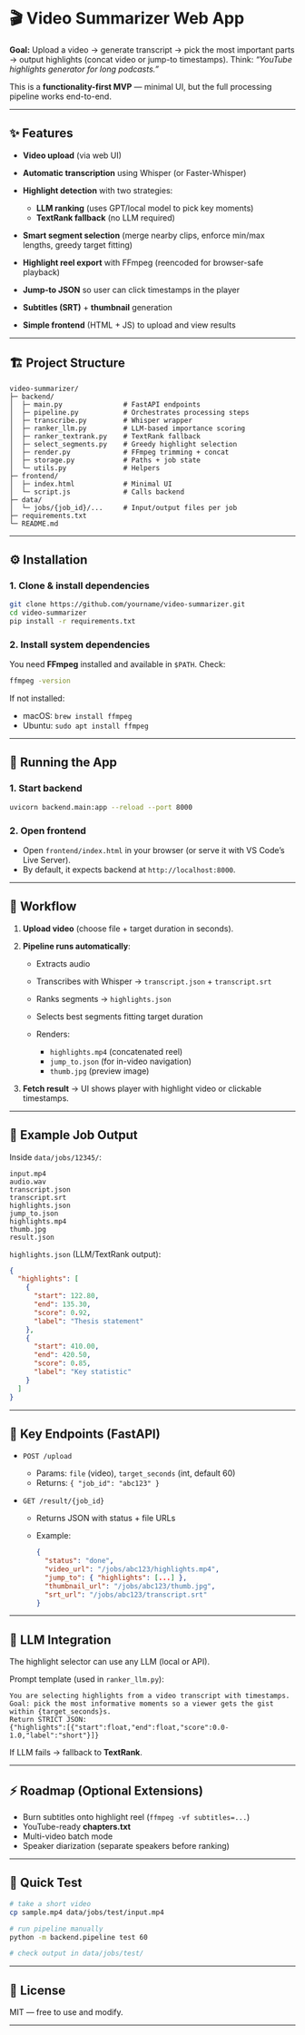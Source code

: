 # 🎬 Video Summarizer Web App

**Goal:** Upload a video → generate transcript → pick the most important parts → output highlights (concat video or jump-to timestamps).
Think: *“YouTube highlights generator for long podcasts.”*

This is a **functionality-first MVP** — minimal UI, but the full processing pipeline works end-to-end.

---

## ✨ Features

* **Video upload** (via web UI)
* **Automatic transcription** using Whisper (or Faster-Whisper)
* **Highlight detection** with two strategies:

  * **LLM ranking** (uses GPT/local model to pick key moments)
  * **TextRank fallback** (no LLM required)
* **Smart segment selection** (merge nearby clips, enforce min/max lengths, greedy target fitting)
* **Highlight reel export** with FFmpeg (reencoded for browser-safe playback)
* **Jump-to JSON** so user can click timestamps in the player
* **Subtitles (SRT)** + **thumbnail** generation
* **Simple frontend** (HTML + JS) to upload and view results

---

## 🏗️ Project Structure

```
video-summarizer/
├─ backend/
│  ├─ main.py               # FastAPI endpoints
│  ├─ pipeline.py           # Orchestrates processing steps
│  ├─ transcribe.py         # Whisper wrapper
│  ├─ ranker_llm.py         # LLM-based importance scoring
│  ├─ ranker_textrank.py    # TextRank fallback
│  ├─ select_segments.py    # Greedy highlight selection
│  ├─ render.py             # FFmpeg trimming + concat
│  ├─ storage.py            # Paths + job state
│  └─ utils.py              # Helpers
├─ frontend/
│  ├─ index.html            # Minimal UI
│  └─ script.js             # Calls backend
├─ data/
│  └─ jobs/{job_id}/...     # Input/output files per job
├─ requirements.txt
└─ README.md
```

---

## ⚙️ Installation

### 1. Clone & install dependencies

```bash
git clone https://github.com/yourname/video-summarizer.git
cd video-summarizer
pip install -r requirements.txt
```

### 2. Install system dependencies

You need **FFmpeg** installed and available in `$PATH`.
Check:

```bash
ffmpeg -version
```

If not installed:

* macOS: `brew install ffmpeg`
* Ubuntu: `sudo apt install ffmpeg`

---

## 🚀 Running the App

### 1. Start backend

```bash
uvicorn backend.main:app --reload --port 8000
```

### 2. Open frontend

* Open `frontend/index.html` in your browser (or serve it with VS Code’s Live Server).
* By default, it expects backend at `http://localhost:8000`.

---

## 🔄 Workflow

1. **Upload video** (choose file + target duration in seconds).
2. **Pipeline runs automatically**:

   * Extracts audio
   * Transcribes with Whisper → `transcript.json` + `transcript.srt`
   * Ranks segments → `highlights.json`
   * Selects best segments fitting target duration
   * Renders:

     * `highlights.mp4` (concatenated reel)
     * `jump_to.json` (for in-video navigation)
     * `thumb.jpg` (preview image)
3. **Fetch result** → UI shows player with highlight video or clickable timestamps.

---

## 📂 Example Job Output

Inside `data/jobs/12345/`:

```
input.mp4
audio.wav
transcript.json
transcript.srt
highlights.json
jump_to.json
highlights.mp4
thumb.jpg
result.json
```

`highlights.json` (LLM/TextRank output):

```json
{
  "highlights": [
    {
      "start": 122.80,
      "end": 135.30,
      "score": 0.92,
      "label": "Thesis statement"
    },
    {
      "start": 410.00,
      "end": 420.50,
      "score": 0.85,
      "label": "Key statistic"
    }
  ]
}
```

---

## 🔑 Key Endpoints (FastAPI)

* `POST /upload`

  * Params: `file` (video), `target_seconds` (int, default 60)
  * Returns: `{ "job_id": "abc123" }`

* `GET /result/{job_id}`

  * Returns JSON with status + file URLs
  * Example:

    ```json
    {
      "status": "done",
      "video_url": "/jobs/abc123/highlights.mp4",
      "jump_to": { "highlights": [...] },
      "thumbnail_url": "/jobs/abc123/thumb.jpg",
      "srt_url": "/jobs/abc123/transcript.srt"
    }
    ```

---

## 🧠 LLM Integration

The highlight selector can use any LLM (local or API).

Prompt template (used in `ranker_llm.py`):

```
You are selecting highlights from a video transcript with timestamps.
Goal: pick the most informative moments so a viewer gets the gist within {target_seconds}s.
Return STRICT JSON:
{"highlights":[{"start":float,"end":float,"score":0.0-1.0,"label":"short"}]}
```

If LLM fails → fallback to **TextRank**.

---

## ⚡ Roadmap (Optional Extensions)

* Burn subtitles onto highlight reel (`ffmpeg -vf subtitles=...`)
* YouTube-ready **chapters.txt**
* Multi-video batch mode
* Speaker diarization (separate speakers before ranking)

---

## 🧪 Quick Test

```bash
# take a short video
cp sample.mp4 data/jobs/test/input.mp4

# run pipeline manually
python -m backend.pipeline test 60

# check output in data/jobs/test/
```

---

## 📝 License

MIT — free to use and modify.

---

